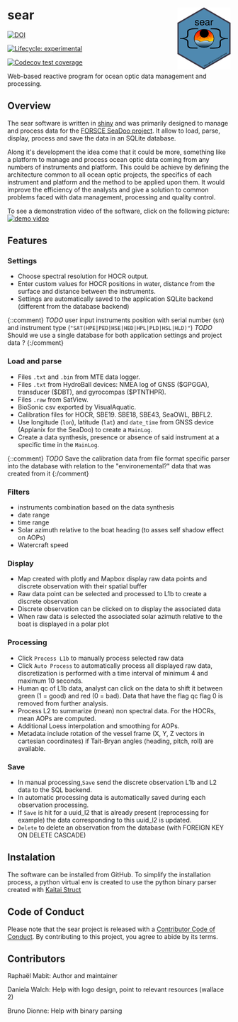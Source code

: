 
# sear <a href=''><img src='inst/app/www/hex_sear.png' align="right" height="139" /></a>
[![DOI](https://zenodo.org/badge/DOI/10.5281/zenodo.7459253.svg)](https://doi.org/10.5281/zenodo.7459253)
  <!-- badges: start -->
  [![Lifecycle: experimental](https://img.shields.io/badge/lifecycle-experimental-orange.svg)](https://lifecycle.r-lib.org/articles/stages.html#experimental)
  <!-- badges: end -->
  <!-- badges: start -->
  [![Codecov test coverage](https://codecov.io/gh/raphidoc/sear/branch/main/graph/badge.svg)](https://app.codecov.io/gh/raphidoc/sear?branch=main)
  <!-- badges: end -->

Web-based reactive program for ocean optic data management and processing.

## Overview

The sear software is written in [shiny](https://github.com/rstudio/shiny) and was primarily designed to manage and process data for the [FORSCE SeaDoo project](https://ldgizc.uqar.ca/Web/infrastructures-et-equipements/forsce#forsce-english).
It allow to load, parse, display, process and save the data in an SQLite database.

Along it's development the idea come that it could be more, something like a platform to manage and process ocean optic data coming from any numbers of instruments and platform. This could be achieve by defining the architecture common to all ocean optic projects, the specifics of each instrument and platform and the method to be applied upon them. It would improve the efficiency of the analysts and give a solution to common problems faced with data management, processing and quality control.

To see a demonstration video of the software, click on the following picture:
[![demo video](https://img.youtube.com/vi/zmpS2CwAwqY/0.jpg)](https://www.youtube.com/watch?v=zmpS2CwAwqY)


## Features

### Settings

* Choose spectral resolution for HOCR output.
* Enter custom values for HOCR positions in water, distance from the surface and distance between the instruments.
* Settings are automatically saved to the application SQLite backend (different from the database backend)

{::comment}
*TODO* user input instruments position with serial number (sn) and instrument type (`"SAT(HPE|PED|HSE|HED|HPL|PLD|HSL|HLD)"`)
*TODO* Should we use a single database for both application settings and project data ?
{:/comment}

### Load and parse

* Files `.txt` and `.bin` from MTE data logger.
* Files `.txt` from HydroBall devices: NMEA log of GNSS (\$GPGGA), transducer (\$DBT), and gyrocompas (\$PTNTHPR).
* Files `.raw` from SatView.
* BioSonic csv exported by VisualAquatic.
* Calibration files for HOCR, SBE19. SBE18, SBE43, SeaOWL, BBFL2.
* Use longitude (`lon`), latitude (`lat`) and `date_time` from GNSS device (Applanix for the SeaDoo) to create a `MainLog`.
* Create a data synthesis, presence or absence of said instrument at a specific time in the `MainLog`.

{::comment}
*TODO* Save the calibration data from file format specific parser into the database with relation to the "environemental?" data that was created from it
{:/comment}

### Filters

* instruments combination based on the data synthesis
* date range
* time range
* Solar azimuth relative to the boat heading (to asses self shadow effect on AOPs)
* Watercraft speed

### Display

* Map created with plotly and Mapbox display raw data points and discrete observation with their spatial buffer
* Raw data point can be selected and processed to L1b to create a discrete observation
* Discrete observation can be clicked on to display the associated data
* When raw data is selected the associated solar azimuth relative to the boat is displayed in a polar plot

### Processing

* Click `Process L1b` to manually process selected raw data
* Click `Auto Process` to automatically process all displayed raw data, discretization is performed with a time interval of minimum 4 and maximum 10 seconds.
* Human qc of L1b data, analyst can click on the data to shift it between green (1 = good) and red (0 = bad). Data that have the flag qc flag 0 is removed from further analysis.
* Process L2 to summarize (mean) non spectral data. For the HOCRs, mean AOPs are computed.
* Additional Loess interpolation and smoothing for AOPs.
* Metadata include rotation of the vessel frame (X, Y, Z vectors in cartesian coordinates) if Tait-Bryan angles (heading, pitch, roll) are available.

### Save

* In manual processing,`Save` send the discrete observation L1b and L2 data to the SQL backend.
* In automatic processing data is automatically saved during each observation processing.
* If `Save` is hit for a uuid_l2 that is already present (reprocessing for example) the data corresponding to this uuid_l2 is updated.
* `Delete` to delete an observation from the database (with FOREIGN KEY ON DELETE CASCADE)

## Instalation

The software can be installed from GitHub.
To simplify the installation process, a python virtual env is created to use the python binary parser created with [Kaitai Struct](https://kaitai.io/)

## Code of Conduct

  Please note that the sear project is released with a [Contributor Code of Conduct](https://contributor-covenant.org/version/2/1/CODE_OF_CONDUCT.html). By contributing to this project, you agree to abide by its terms.

## Contributors

Raphaël Mabit: Author and maintainer

Daniela Walch: Help with logo design, point to relevant resources (wallace 2)

Bruno Dionne: Help with binary parsing
